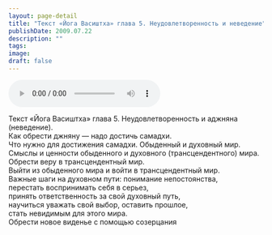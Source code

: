 ```yaml
---
layout: page-detail
title: "Текст «Йога Васиштха» глава 5. Неудовлетворенность и неведение"
publishDate: 2009.07.22
description: ""
tags:
image:
draft: false
---
```


<audio title="2009.07.22 - Текст «Йога Васиштха» глава 5. Неудовлетворенность и неведение.mp3" src="/upload/iblock/b8d/b8da95087e1f45ff0357c9ef2185c52c.mp3" controls=""></audio>

 Текст «Йога Васиштха» глава 5\. Неудовлетворенность и аджняна (неведение).  
 Как обрести джняну — надо достичь самадхи.   
 Что нужно для достижения самадхи. Обыденный и духовный мир.   
 Смыслы и ценности обыденного и духовного (трансцендентного) мира.  
 Обрести веру в трансцендентный мир.  
 Выйти из обыденного мира и войти в трансцендентный мир.  
 Важные шаги на духовном пути: понимание непостоянства,  
 перестать воспринимать себя в серьез,  
 принять ответственность за свой духовный путь,   
 научиться уважать свой выбор, оставить прошлое,   
 стать невидимым для этого мира.   
 Обрести новое виденье с помощью созерцания   

  

